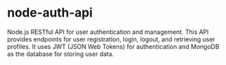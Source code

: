 # node-auth-api
Node.js RESTful API for user authentication and management. This API provides endpoints for user registration, login, logout, and retrieving user profiles. It uses JWT (JSON Web Tokens) for authentication and MongoDB as the database for storing user data. 

